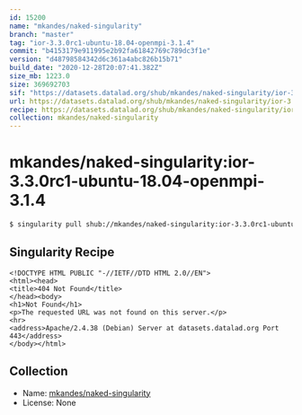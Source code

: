 ```yaml
---
id: 15200
name: "mkandes/naked-singularity"
branch: "master"
tag: "ior-3.3.0rc1-ubuntu-18.04-openmpi-3.1.4"
commit: "b4153179e911995e2b92fa61842769c789dc3f1e"
version: "d48798584342d6c361a4abc826b15b71"
build_date: "2020-12-28T20:07:41.382Z"
size_mb: 1223.0
size: 369692703
sif: "https://datasets.datalad.org/shub/mkandes/naked-singularity/ior-3.3.0rc1-ubuntu-18.04-openmpi-3.1.4/2020-12-28-b4153179-d4879858/d48798584342d6c361a4abc826b15b71.sif"
url: https://datasets.datalad.org/shub/mkandes/naked-singularity/ior-3.3.0rc1-ubuntu-18.04-openmpi-3.1.4/2020-12-28-b4153179-d4879858/
recipe: https://datasets.datalad.org/shub/mkandes/naked-singularity/ior-3.3.0rc1-ubuntu-18.04-openmpi-3.1.4/2020-12-28-b4153179-d4879858/Singularity
collection: mkandes/naked-singularity
---
```


# mkandes/naked-singularity:ior-3.3.0rc1-ubuntu-18.04-openmpi-3.1.4

```bash
$ singularity pull shub://mkandes/naked-singularity:ior-3.3.0rc1-ubuntu-18.04-openmpi-3.1.4
```

## Singularity Recipe

```singularity
<!DOCTYPE HTML PUBLIC "-//IETF//DTD HTML 2.0//EN">
<html><head>
<title>404 Not Found</title>
</head><body>
<h1>Not Found</h1>
<p>The requested URL was not found on this server.</p>
<hr>
<address>Apache/2.4.38 (Debian) Server at datasets.datalad.org Port 443</address>
</body></html>
```

## Collection

 - Name: [mkandes/naked-singularity](https://github.com/mkandes/naked-singularity)
 - License: None

